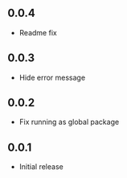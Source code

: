 [comment]: <> (Changelog bum example)
[comment]: <> (## version)
[comment]: <> (### Breaking Changes or ### New Features)
[comment]: <> (* Change description)

## 0.0.4

* Readme fix

## 0.0.3

* Hide error message

## 0.0.2

* Fix running as global package

## 0.0.1

* Initial release
